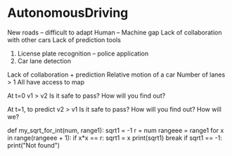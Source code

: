 # AutonomousDriving

New roads – difficult to adapt
Human – Machine gap 
Lack of collaboration with other cars
Lack of prediction tools 

1. License plate recognition – police application
2. Car lane detection 


Lack of collaboration + prediction 
Relative motion of a car
Number of lanes > 1
All have access to map

At t=0
v1 > v2
Is it safe to pass? 
How will you find out?

At t=1, to predict
v2 > v1
Is it safe to pass? 
How will you find out?
How will we?


def my_sqrt_for_int(num, range1):
    sqrt1 = -1
    r = num
    rangeee = range1
    for x in range(rangeee + 1):
        if x*x == r:
            sqrt1 = x
            print(sqrt1)
            break
    if sqrt1 == -1:
        print("Not found")

        


